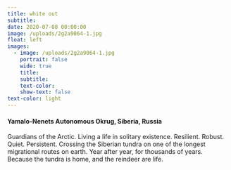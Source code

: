 ```yaml
---
title: white out
subtitle:
date: 2020-07-08 00:00:00
image: /uploads/2g2a9064-1.jpg
float: left
images:
  - image: /uploads/2g2a9064-1.jpg
    portrait: false
    wide: true
    title:
    subtitle:
    text-color:
    show-text: false
text-color: light
---
```


#### Yamalo-Nenets Autonomous Okrug, Siberia, Russia

Guardians of the Arctic. Living a life in solitary existence. Resilient. Robust. Quiet. Persistent. Crossing the Siberian tundra on one of the longest migrational routes on earth. Year after year, for thousands of years. Because the tundra is home, and the reindeer are life.